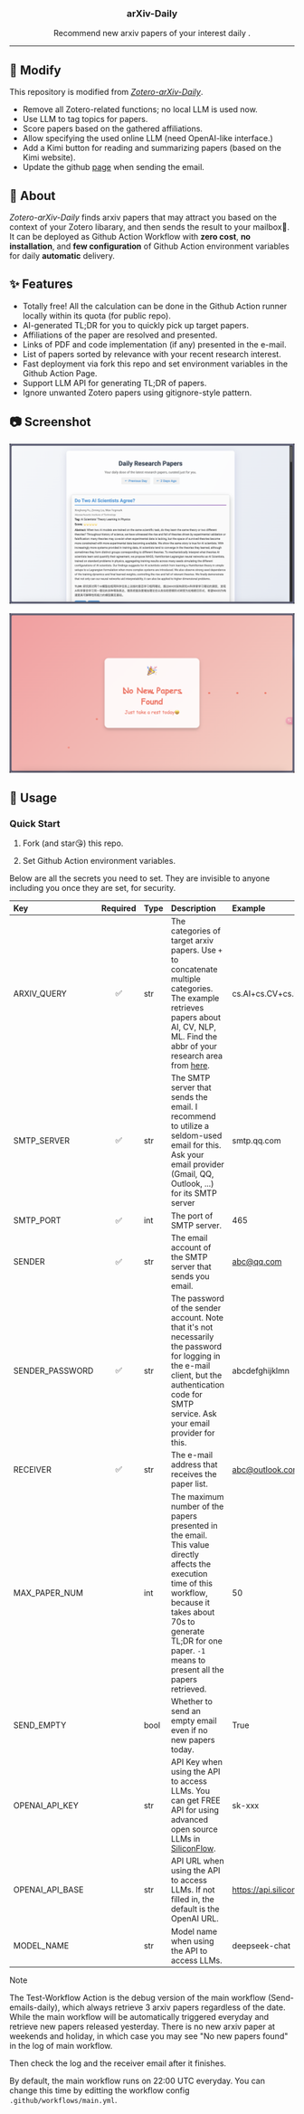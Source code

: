 <h3 align="center">arXiv-Daily</h3>
<p align="center"> Recommend new arxiv papers of your interest daily .
    <br> 
</p>

---

## 🤚 Modify
This repository is modified from [*Zotero-arXiv-Daily*](https://github.com/TideDra/zotero-arxiv-daily/commit/4552754340dab7a4755a9ff5cca6c69aede3d19e).
- Remove all Zotero-related functions; no local LLM is used now.
- Use LLM to tag topics for papers.
- Score papers based on the gathered affiliations.
- Allow specifying the used online LLM (need OpenAI-like interface.)
- Add a Kimi button for reading and summarizing papers (based on the Kimi website).
- Update the github [page](https://xiangsam.github.io/arxiv-daily/) when sending the email.


## 🧐 About <a name = "about"></a>

*Zotero-arXiv-Daily* finds arxiv papers that may attract you based on the context of your Zotero libarary, and then sends the result to your mailbox📮. It can be deployed as Github Action Workflow with **zero cost**, **no installation**, and **few configuration** of Github Action environment variables for daily **automatic** delivery.

## ✨ Features
- Totally free! All the calculation can be done in the Github Action runner locally within its quota (for public repo).
- AI-generated TL;DR for you to quickly pick up target papers.
- Affiliations of the paper are resolved and presented.
- Links of PDF and code implementation (if any) presented in the e-mail.
- List of papers sorted by relevance with your recent research interest.
- Fast deployment via fork this repo and set environment variables in the Github Action Page.
- Support LLM API for generating TL;DR of papers.
- Ignore unwanted Zotero papers using gitignore-style pattern.

## 📷 Screenshot
![screenshot](./assets/arxiv.png)

![screenshot](./assets/rest.png)

## 🚀 Usage
### Quick Start
1. Fork (and star😘) this repo.

2. Set Github Action environment variables.

Below are all the secrets you need to set. They are invisible to anyone including you once they are set, for security.

| Key | Required | Type |Description | Example |
| :--- | :---: | :---  | :---  | :--- |
| ARXIV_QUERY | ✅ | str  | The categories of target arxiv papers. Use `+` to concatenate multiple categories. The example retrieves papers about AI, CV, NLP, ML. Find the abbr of your research area from [here](https://arxiv.org/category_taxonomy).  | cs.AI+cs.CV+cs.LG+cs.CL |
| SMTP_SERVER | ✅ | str | The SMTP server that sends the email. I recommend to utilize a seldom-used email for this. Ask your email provider (Gmail, QQ, Outlook, ...) for its SMTP server| smtp.qq.com |
| SMTP_PORT | ✅ | int | The port of SMTP server. | 465 |
| SENDER | ✅ | str | The email account of the SMTP server that sends you email. | abc@qq.com |
| SENDER_PASSWORD | ✅ | str | The password of the sender account. Note that it's not necessarily the password for logging in the e-mail client, but the authentication code for SMTP service. Ask your email provider for this.   | abcdefghijklmn |
| RECEIVER | ✅ | str | The e-mail address that receives the paper list. | abc@outlook.com |
| MAX_PAPER_NUM | | int | The maximum number of the papers presented in the email. This value directly affects the execution time of this workflow, because it takes about 70s to generate TL;DR for one paper. `-1` means to present all the papers retrieved. | 50 |
| SEND_EMPTY | | bool | Whether to send an empty email even if no new papers today. | True |
| OPENAI_API_KEY | | str | API Key when using the API to access LLMs. You can get FREE API for using advanced open source LLMs in [SiliconFlow](https://cloud.siliconflow.cn/i/b3XhBRAm). | sk-xxx |
| OPENAI_API_BASE | | str | API URL when using the API to access LLMs. If not filled in, the default is the OpenAI URL. | https://api.siliconflow.cn/v1 |
| MODEL_NAME | | str | Model name when using the API to access LLMs. | deepseek-chat |


> [!NOTE]
> The Test-Workflow Action is the debug version of the main workflow (Send-emails-daily), which always retrieve 3 arxiv papers regardless of the date. While the main workflow will be automatically triggered everyday and retrieve new papers released yesterday. There is no new arxiv paper at weekends and holiday, in which case you may see "No new papers found" in the log of main workflow.

Then check the log and the receiver email after it finishes.

By default, the main workflow runs on 22:00 UTC everyday. You can change this time by editting the workflow config `.github/workflows/main.yml`.

